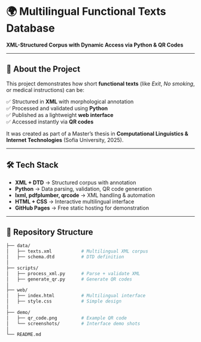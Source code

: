 # 🌍 Multilingual Functional Texts Database  
**XML-Structured Corpus with Dynamic Access via Python & QR Codes**

---

## 📖 About the Project  
This project demonstrates how short **functional texts** (like *Exit*, *No smoking*, or medical instructions) can be:  

✅ Structured in **XML** with morphological annotation  
✅ Processed and validated using **Python**  
✅ Published as a lightweight **web interface**  
✅ Accessed instantly via **QR codes**  

It was created as part of a Master’s thesis in **Computational Linguistics & Internet Technologies** (Sofia University, 2025).  

---

## 🛠️ Tech Stack  
- **XML + DTD** → Structured corpus with annotation  
- **Python** → Data parsing, validation, QR code generation  
- **lxml, pdfplumber, qrcode** → XML handling & automation  
- **HTML + CSS** → Interactive multilingual interface  
- **GitHub Pages** → Free static hosting for demonstration  

---

## 📂 Repository Structure  

```bash
├── data/
│   ├── texts.xml           # Multilingual XML corpus
│   ├── schema.dtd          # DTD definition
│
├── scripts/
│   ├── process_xml.py      # Parse + validate XML
│   ├── generate_qr.py      # Generate QR codes
│
├── web/
│   ├── index.html          # Multilingual interface
│   ├── style.css           # Simple design
│
├── demo/
│   ├── qr_code.png         # Example QR code
│   └── screenshots/        # Interface demo shots
│
└── README.md
